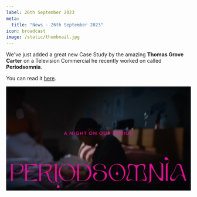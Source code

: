 ```yaml
---
label: 26th September 2023
meta:
  title: "News - 26th September 2023"
icon: broadcast
image: /static/thumbnail.jpg
---
```


We've just added a great new Case Study by the amazing **Thomas Grove Carter** on a Television Commercial he recently worked on called **Periodsomnia**.

You can read it [here](/case-studies/periodsomnia).

[![](/static/periodsomnia-youtube.jpg)](https://www.youtube.com/watch?v=IVDpqih2KbI)